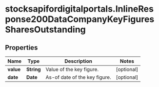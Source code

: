 # stocksapifordigitalportals.InlineResponse200DataCompanyKeyFiguresSharesOutstanding

## Properties

Name | Type | Description | Notes
------------ | ------------- | ------------- | -------------
**value** | **String** | Value of the key figure. | [optional] 
**date** | **Date** | As-of date of the key figure. | [optional] 


